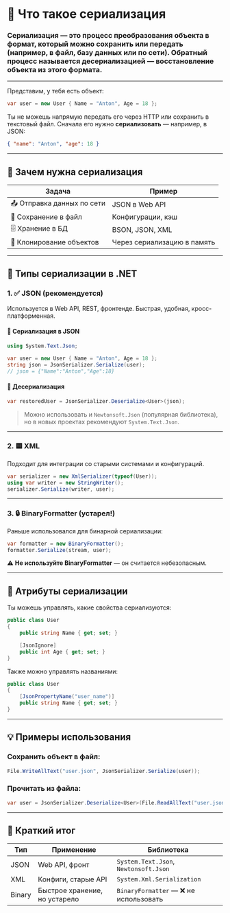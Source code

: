 # 🔄 Что такое сериализация

### Сериализация — это процесс преобразования объекта в формат, который можно сохранить или передать (например, в файл, базу данных или по сети). Обратный процесс называется десериализацией — восстановление объекта из этого формата.

---


Представим, у тебя есть объект:

```csharp
var user = new User { Name = "Anton", Age = 18 };
```

Ты не можешь напрямую передать его через HTTP или сохранить в текстовый файл. Сначала его нужно **сериализовать** — например, в JSON:

```json
{ "name": "Anton", "age": 18 }
```

---

## 🧰 Зачем нужна сериализация

| Задача                     | Пример                      |
| -------------------------- | --------------------------- |
| 📤 Отправка данных по сети | JSON в Web API              |
| 💾 Сохранение в файл       | Конфигурации, кэш           |
| 🗄️ Хранение в БД          | BSON, JSON, XML             |
| 🔄 Клонирование объектов   | Через сериализацию в память |

---

## 🔧 Типы сериализации в .NET

### 1. ✅ JSON (рекомендуется)

Используется в Web API, REST, фронтенде. Быстрая, удобная, кросс-платформенная.

#### 🔹 Сериализация в JSON

```csharp
using System.Text.Json;

var user = new User { Name = "Anton", Age = 18 };
string json = JsonSerializer.Serialize(user);
// json = {"Name":"Anton","Age":18}
```

#### 🔹 Десериализация

```csharp
var restoredUser = JsonSerializer.Deserialize<User>(json);
```

> Можно использовать и `Newtonsoft.Json` (популярная библиотека), но в новых проектах рекомендуют `System.Text.Json`.

---

### 2. 🟨 XML

Подходит для интеграции со старыми системами и конфигураций.

```csharp
var serializer = new XmlSerializer(typeof(User));
using var writer = new StringWriter();
serializer.Serialize(writer, user);
```

---

### 3. 🔒 BinaryFormatter (устарел!)

Раньше использовался для бинарной сериализации:

```csharp
var formatter = new BinaryFormatter();
formatter.Serialize(stream, user);
```

⚠️ **Не используйте BinaryFormatter** — он считается небезопасным.

---

## 🧪 Атрибуты сериализации

Ты можешь управлять, какие свойства сериализуются:

```csharp
public class User
{
    public string Name { get; set; }

    [JsonIgnore]
    public int Age { get; set; }
}
```

Также можно управлять названиями:

```csharp
public class User
{
    [JsonPropertyName("user_name")]
    public string Name { get; set; }
}
```

---

## 💡 Примеры использования

### Сохранить объект в файл:

```csharp
File.WriteAllText("user.json", JsonSerializer.Serialize(user));
```

### Прочитать из файла:

```csharp
var user = JsonSerializer.Deserialize<User>(File.ReadAllText("user.json"));
```

---

## 🧠 Краткий итог

| Тип    | Применение                    | Библиотека                            |
| ------ | ----------------------------- | ------------------------------------- |
| JSON   | Web API, фронт                | `System.Text.Json`, `Newtonsoft.Json` |
| XML    | Конфиги, старые API           | `System.Xml.Serialization`            |
| Binary | Быстрое хранение, но устарело | `BinaryFormatter` — ❌ не использовать |


